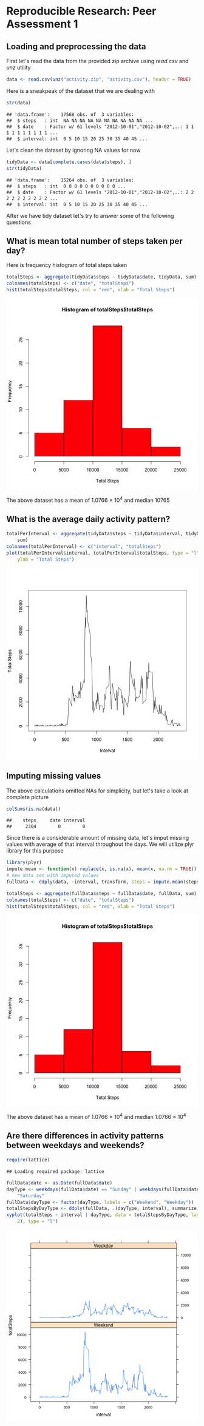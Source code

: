 # Reproducible Research: Peer Assessment 1


## Loading and preprocessing the data
First let's read the data from the provided zip archive using _read.csv_ and _unz_ utility

```r
data <- read.csv(unz("activity.zip", "activity.csv"), header = TRUE)
```

Here is a sneakpeak of the dataset that we are dealing with

```r
str(data)
```

```
## 'data.frame':	17568 obs. of  3 variables:
##  $ steps   : int  NA NA NA NA NA NA NA NA NA NA ...
##  $ date    : Factor w/ 61 levels "2012-10-01","2012-10-02",..: 1 1 1 1 1 1 1 1 1 1 ...
##  $ interval: int  0 5 10 15 20 25 30 35 40 45 ...
```


Let's clean the dataset by ignoring NA values for now

```r
tidyData <- data[complete.cases(data$steps), ]
str(tidyData)
```

```
## 'data.frame':	15264 obs. of  3 variables:
##  $ steps   : int  0 0 0 0 0 0 0 0 0 0 ...
##  $ date    : Factor w/ 61 levels "2012-10-01","2012-10-02",..: 2 2 2 2 2 2 2 2 2 2 ...
##  $ interval: int  0 5 10 15 20 25 30 35 40 45 ...
```

After we have tidy dataset let's try to answer some of the following questions

## What is mean total number of steps taken per day?

Here is frequency histogram of total steps taken 

```r
totalSteps <- aggregate(tidyData$steps ~ tidyData$date, tidyData, sum)
colnames(totalSteps) <- c("date", "totalSteps")
hist(totalSteps$totalSteps, col = "red", xlab = "Total Steps")
```

![plot of chunk histogram](figure/histogram.png) 

The above dataset has a mean of 1.0766 &times; 10<sup>4</sup> and median 10765

## What is the average daily activity pattern?


```r
totalPerInterval <- aggregate(tidyData$steps ~ tidyData$interval, tidyData, 
    sum)
colnames(totalPerInterval) <- c("interval", "totalSteps")
plot(totalPerInterval$interval, totalPerInterval$totalSteps, type = "l", xlab = "Interval", 
    ylab = "Total Steps")
```

![plot of chunk plot](figure/plot.png) 


## Imputing missing values
The above calculations omitted NAs for simplicity, but let's take a look at complete picture

```r
colSums(is.na(data))
```

```
##    steps     date interval 
##     2304        0        0
```


Since there is a considerable amount of missing data, let's imput missing values with average of that interval throughout the days. We will utilize plyr library for this purpose

```r
library(plyr)
impute.mean <- function(x) replace(x, is.na(x), mean(x, na.rm = TRUE))
# new data set with imputed values
fullData <- ddply(data, ~interval, transform, steps = impute.mean(steps))
```



```r
totalSteps <- aggregate(fullData$steps ~ fullData$date, fullData, sum)
colnames(totalSteps) <- c("date", "totalSteps")
hist(totalSteps$totalSteps, col = "red", xlab = "Total Steps")
```

![plot of chunk histogram for updated set](figure/histogram_for_updated_set.png) 


The above dataset has a mean of 1.0766 &times; 10<sup>4</sup> and median 1.0766 &times; 10<sup>4</sup>

## Are there differences in activity patterns between weekdays and weekends?



```r
require(lattice)
```

```
## Loading required package: lattice
```

```r
fullData$date <- as.Date(fullData$date)
dayType <- weekdays(fullData$date) == "Sunday" | weekdays(fullData$date) == 
    "Saturday"
fullData$dayType <- factor(dayType, labels = c("Weekend", "Weekday"))
totalStepsByDayType <- ddply(fullData, .(dayType, interval), summarize, totalSteps = sum(steps))
xyplot(totalSteps ~ interval | dayType, data = totalStepsByDayType, layout = c(1, 
    2), type = "l")
```

![plot of chunk weekend](figure/weekend.png) 



